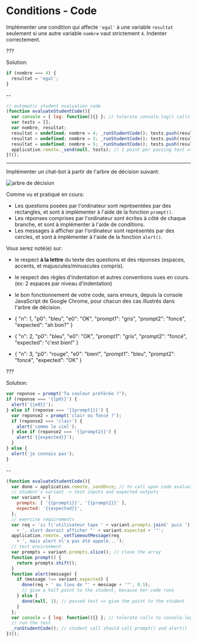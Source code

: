 # Conditions - Code

Implémenter une condition qui affecte `'egal'` à une variable `resultat` seulement si une autre variable `nombre` vaut strictement `4`. Indenter correctement.

???

Solution:

```js
if (nombre === 4) {
  resultat = 'egal';
}
```

--

```js
// automatic student evaluation code
(function evaluateStudentCode(){
  var console = { log: function(){} }; // tolerate console.log() calls
  var tests = [];
  var nombre, resultat;
  resultat = undefined; nombre = 4; _runStudentCode(); tests.push(resultat === 'egal');
  resultat = undefined; nombre = 3; _runStudentCode(); tests.push(resultat != 'egal');
  resultat = undefined; nombre = 5; _runStudentCode(); tests.push(resultat != 'egal');
  application.remote._send(null, tests); // 1 point per passing test => 3 pts per exercise
})();
```

---

Implémenter un chat-bot à partir de l'arbre de décision suivant:

![arbre de décision](data/arbre{{n}}.jpg)

Comme vu et pratiqué en cours:
 - Les questions posées par l'ordinateur sont représentées par des rectangles, et sont à implémenter à l'aide de la fonction `prompt()`.
 - Les réponses comprises par l'ordinateur sont écrites à côté de chaque branche, et sont à implémenter à l'aide de conditions.
 - Les messages à afficher par l'ordinateur sont représentés par des cercles, et sont à implémenter à l'aide de la fonction `alert()`.

Vous serez noté(e) sur:
 - le respect **à la lettre** du texte des questions et des réponses (espaces, accents, et majuscules/minuscules compris).
 - le respect des règles d'indentation et autres conventions vues en cours. (ex: 2 espaces par niveau d'indentation)
 - le bon fonctionnement de votre code, sans erreurs, depuis la console JavaScript de Google Chrome, pour chacun des cas illustrés dans l'arbre de décision.

- { "n": 1, "p0": "bleu", "e0": "OK", "prompt1": "gris", "prompt2": "foncé", "expected": "ah bon?" }
- { "n": 2, "p0": "bleu", "e0": "OK", "prompt1": "gris", "prompt2": "foncé", "expected": "c'est bien!" }
- { "n": 3, "p0": "rouge", "e0": "bien!", "prompt1": "bleu", "prompt2": "foncé", "expected": "OK" }

???

Solution:

```js
var reponse = prompt('Ta couleur préférée ?');
if (reponse === '{{p0}}') {
  alert('{{e0}}');
} else if (reponse === '{{prompt1}}') {
  var reponse2 = prompt('clair ou foncé ?');
  if (reponse2 === 'clair') {
    alert('comme le ciel');
  } else if (reponse2 === '{{prompt2}}') {
    alert('{{expected}}');
  } 
} else {
  alert('je connais pas');
}
```

--

```js
(function evaluateStudentCode(){
  var done = application.remote._sendOnce; // to call upon code evaluation
  // student's variant -> test inputs and expected outputs
  var variant = {
    prompts: [ '{{prompt1}}', '{{prompt2}}' ],
    expected: '{{expected}}',
  };
  // exercise requirements
  var req = 'si l\'utilisateur tape ' + variant.prompts.join(' puis ')
    + ', alert devrait afficher "' + variant.expected + '"';
  application.remote._setTimeoutMessage(req
    + ', mais alert n\'a pas été appelé...');
  // test environment
  var prompts = variant.prompts.slice(); // clone the array
  function prompt() {
    return prompts.shift();
  }
  function alert(message) {
    if (message !== variant.expected) {
      done(req + ' au lieu de "' + message + '"', 0.5);
      // give a half point to the student, because her code runs
    } else {
      done(null, 1); // passed test => give the point to the student
    }
  };
  var console = { log: function(){} }; // tolerate calls to console.log()
  // run the test
  _runStudentCode(); // student call should call prompt() and alert()
})();
```

